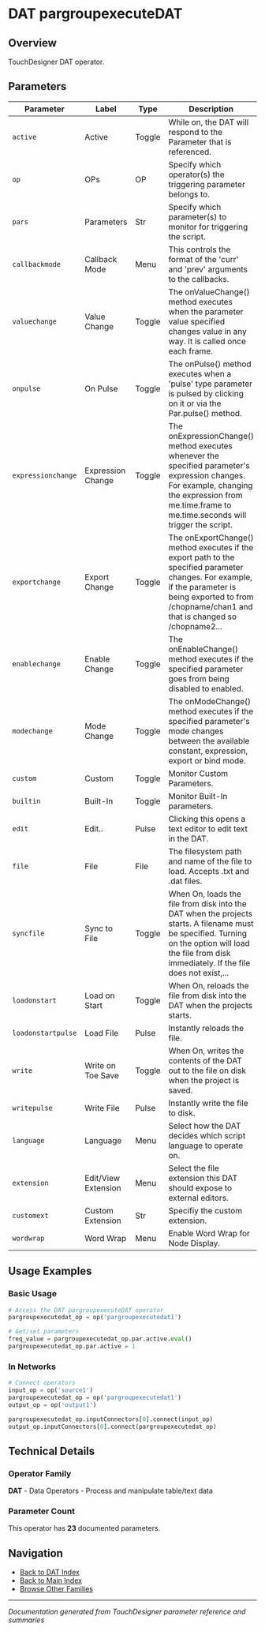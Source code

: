 # DAT pargroupexecuteDAT

## Overview

TouchDesigner DAT operator.

## Parameters

| Parameter | Label | Type | Description |
|-----------|-------|------|-------------|
| `active` | Active | Toggle | While on, the DAT will respond to the Parameter that is referenced. |
| `op` | OPs | OP | Specify which operator(s) the triggering parameter belongs to. |
| `pars` | Parameters | Str | Specify which parameter(s) to monitor for triggering the script. |
| `callbackmode` | Callback Mode | Menu | This controls the format of the 'curr' and 'prev' arguments to the callbacks. |
| `valuechange` | Value Change | Toggle | The onValueChange() method executes when the parameter value specified changes value in any way. It is called once each frame. |
| `onpulse` | On Pulse | Toggle | The onPulse() method executes when a 'pulse' type parameter is pulsed by clicking on it or via the Par.pulse() method. |
| `expressionchange` | Expression Change | Toggle | The onExpressionChange() method executes whenever the specified parameter's expression changes. For example, changing the expression from me.time.frame to me.time.seconds will trigger the script. |
| `exportchange` | Export Change | Toggle | The onExportChange() method executes if the export path to the specified parameter changes. For example, if the parameter is being exported to from /chopname/chan1 and that is changed so /chopname2... |
| `enablechange` | Enable Change | Toggle | The onEnableChange() method executes if the specified parameter goes from being disabled to enabled. |
| `modechange` | Mode Change | Toggle | The onModeChange() method executes if the specified parameter's mode changes between the available constant, expression, export or bind mode. |
| `custom` | Custom | Toggle | Monitor Custom Parameters. |
| `builtin` | Built-In | Toggle | Monitor Built-In parameters. |
| `edit` | Edit.. | Pulse | Clicking this opens a text editor to edit text in the DAT. |
| `file` | File | File | The filesystem path and name of the file to load. Accepts .txt and .dat files. |
| `syncfile` | Sync to File | Toggle | When On, loads the file from disk into the DAT when the projects starts.  A filename must be specified.  Turning on the option will load the file from disk immediately.  If the file does not exist,... |
| `loadonstart` | Load on Start | Toggle | When On, reloads the file from disk into the DAT when the projects starts. |
| `loadonstartpulse` | Load File | Pulse | Instantly reloads the file. |
| `write` | Write on Toe Save | Toggle | When On, writes the contents of the DAT out to the file on disk when the project is saved. |
| `writepulse` | Write File | Pulse | Instantly write the file to disk. |
| `language` | Language | Menu | Select how the DAT decides which script language to operate on. |
| `extension` | Edit/View Extension | Menu | Select the file extension this DAT should expose to external editors. |
| `customext` | Custom Extension | Str | Specifiy the custom extension. |
| `wordwrap` | Word Wrap | Menu | Enable Word Wrap for Node Display. |

## Usage Examples

### Basic Usage

```python
# Access the DAT pargroupexecuteDAT operator
pargroupexecutedat_op = op('pargroupexecutedat1')

# Get/set parameters
freq_value = pargroupexecutedat_op.par.active.eval()
pargroupexecutedat_op.par.active = 1
```

### In Networks

```python
# Connect operators
input_op = op('source1')
pargroupexecutedat_op = op('pargroupexecutedat1')
output_op = op('output1')

pargroupexecutedat_op.inputConnectors[0].connect(input_op)
output_op.inputConnectors[0].connect(pargroupexecutedat_op)
```

## Technical Details

### Operator Family

**DAT** - Data Operators - Process and manipulate table/text data

### Parameter Count

This operator has **23** documented parameters.

## Navigation

- [Back to DAT Index](../DAT/DAT_INDEX.md)
- [Back to Main Index](../OPERATORS_INDEX.md)
- [Browse Other Families](../OPERATORS_INDEX.md#quick-navigation)

---
*Documentation generated from TouchDesigner parameter reference and summaries*
